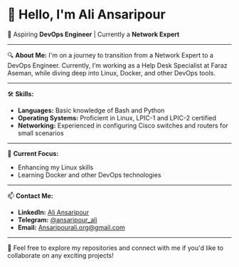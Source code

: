 # 👋 Hello, I'm **Ali Ansaripour**

🚀 Aspiring **DevOps Engineer** | Currently a **Network Expert**

---

🔍 **About Me:**
I'm on a journey to transition from a Network Expert to a DevOps Engineer. Currently, I’m working as a Help Desk Specialist at Faraz Aseman, while diving deep into Linux, Docker, and other DevOps tools.

---

🛠 **Skills:**
- **Languages:** Basic knowledge of Bash and Python
- **Operating Systems:** Proficient in Linux, LPIC-1 and LPIC-2 certified
- **Networking:** Experienced in configuring Cisco switches and routers for small scenarios

---

🌱 **Current Focus:**
- Enhancing my Linux skills
- Learning Docker and other DevOps technologies

---

📫 **Contact Me:**
- **LinkedIn:** [Ali Ansaripour](https://www.linkedin.com/in/ali-ansaripour-abaa8a21b?utm_source=share&utm_campaign=share_via&utm_content=profile&utm_medium=android_app)
- **Telegram:** [@ansaripour_ali](https://t.me/ansaripour_ali)
- **Email:** [Ansaripourali.org@gmail.com](mailto:Ansaripourali.org@gmail.com)

---

💬 Feel free to explore my repositories and connect with me if you'd like to collaborate on any exciting projects!

